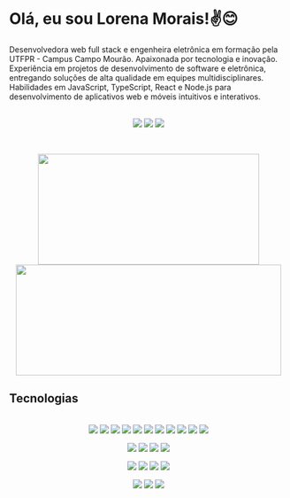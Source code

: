 
# Olá, eu sou Lorena Morais!✌️😊

Desenvolvedora web full stack e engenheira eletrônica em formação pela UTFPR - Campus Campo Mourão. Apaixonada por tecnologia e inovação. Experiência em projetos de desenvolvimento de software e eletrônica, entregando soluções de alta qualidade em equipes multidisciplinares. Habilidades em JavaScript, TypeScript, React e Node.js para desenvolvimento de aplicativos web e móveis intuitivos e interativos.

<p align="center"><br/>
    <a href="https://www.instagram.com/lorenam.morais/" align="center" alt="Instagram" ><img src="https://img.shields.io/badge/Instagram-E4405F?style=for-the-badge&logo=instagram&logoColor=white"></a>
    <a href="https://www.linkedin.com/in/lorenammorais/" align="center" alt="Linkedin" ><img src="https://img.shields.io/badge/linkedin-%230077B5.svg?style=for-the-badge&logo=linkedin&logoColor=white"></a>
    <a href="mailto:moraislorena31@gmail.com" align="center" alt="Gmail" ><img src="https://img.shields.io/badge/Gmail-D14836?style=for-the-badge&logo=gmail&logoColor=white"></a>
</p>
</br>

<p align="center">
  <img height="200px" width="400px" src="https://github-readme-stats.vercel.app/api?username=LorenaMMorais&show_icons=true&theme=dracula"/>
  <img height="200px" width="480px" src="https://github-readme-stats.vercel.app/api?username=LorenaMMorais&count_private=true&theme=tokyonight&layout=compact"/>
</p>

## Tecnologias

<p align="center"><br/>
    <img src="https://img.shields.io/badge/HTML5-E34F26?style=for-the-badge&logo=html5&logoColor=white">
    <img src="https://img.shields.io/badge/CSS3-1572B6?style=for-the-badge&logo=css3&logoColor=white">
    <img src="https://img.shields.io/badge/JavaScript-F7DF1E?style=for-the-badge&logo=javascript&logoColor=black">
    <img src="https://img.shields.io/badge/TypeScript-007ACC?style=for-the-badge&logo=typescript&logoColor=white"/>
    <img src="https://img.shields.io/badge/React-20232A?style=for-the-badge&logo=react&logoColor=61DAFB">
    <img src="https://img.shields.io/badge/Node.js-43853D?style=for-the-badge&logo=node.js&logoColor=white">
    <img src="https://img.shields.io/badge/Express.js-404D59?style=for-the-badge"/>
    <img src="https://img.shields.io/badge/Python-14354C?style=for-the-badge&logo=python&logoColor=white"/>
    <img src="https://img.shields.io/badge/c++-%2300599C.svg?style=for-the-badge&logo=c%2B%2B&logoColor=white"/>
    <img src="https://img.shields.io/badge/c-%2300599C.svg?style=for-the-badge&logo=c&logoColor=white"/>
    <img src="https://img.shields.io/badge/Matplotlib-%23ffffff.svg?style=for-the-badge&logo=Matplotlib&logoColor=black"/>
</p>
<p align="center">
   <img src="https://img.shields.io/badge/MongoDB-4EA94B?style=for-the-badge&logo=mongodb&logoColor=white"/>
   <img src="https://img.shields.io/badge/PostgreSQL-316192?style=for-the-badge&logo=postgresql&logoColor=white"/>
   <img src="https://img.shields.io/badge/Prisma-3982CE?style=for-the-badge&logo=Prisma&logoColor=white"/>
   <img src="https://img.shields.io/badge/redis-%23DD0031.svg?&style=for-the-badge&logo=redis&logoColor=white"/>
</p>
<p align="center">
   <img src="https://img.shields.io/badge/GIT-E44C30?style=for-the-badge&logo=git&logoColor=white"/>
   <img src="https://img.shields.io/badge/Linux-FCC624?style=for-the-badge&logo=linux&logoColor=black"/>
   <img src="https://img.shields.io/badge/Vercel-000000?style=for-the-badge&logo=vercel&logoColor=white"/>
   <img src="https://img.shields.io/badge/Heroku-430098?style=for-the-badge&logo=heroku&logoColor=white"/>
</p>
<p align="center">
   <img src="https://img.shields.io/badge/Jest-323330?style=for-the-badge&logo=Jest&logoColor=white"/>
   <img src="https://img.shields.io/badge/Amazon_AWS-232F3E?style=for-the-badge&logo=amazon-aws&logoColor=white"/>
   <img src="https://img.shields.io/badge/GitHub_Actions-2088FF?style=for-the-badge&logo=github-actions&logoColor=white"/>
</p>
